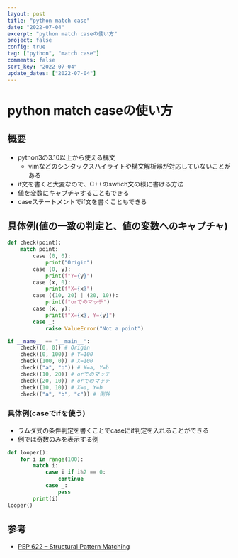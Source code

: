 ```yaml
---
layout: post
title: "python match case"
date: "2022-07-04"
excerpt: "python match caseの使い方"
project: false
config: true
tag: ["python", "match case"]
comments: false
sort_key: "2022-07-04"
update_dates: ["2022-07-04"]
---
```


# python match caseの使い方

## 概要
 - python3の3.10以上から使える構文
   - vimなどのシンタックスハイライトや構文解析器が対応していないことがある
 - if文を書くと大変なので、C++のswtich文の様に書ける方法
 - 値を変数にキャプチャすることもできる
 - caseステートメントでif文を書くこともできる

## 具体例(値の一致の判定と、値の変数へのキャプチャ)

```python
def check(point):
    match point:
        case (0, 0):
            print("Origin")
        case (0, y):
            print(f"Y={y}")
        case (x, 0):
            print(f"X={x}")
        case ((10, 20) | (20, 10)):
            print(f"orでのマッチ")
        case (x, y):
            print(f"X={x}, Y={y}")
        case _:
            raise ValueError("Not a point")

if __name__ == "__main__":
    check((0, 0)) # Origin
    check((0, 100)) # Y=100
    check((100, 0)) # X=100
    check(("a", "b")) # X=a, Y=b
    check((10, 20)) # orでのマッチ
    check((20, 10)) # orでのマッチ
    check((10, 10)) # X=a, Y=b
    check(("a", "b", "c")) # 例外
```

### 具体例(caseでifを使う)
 - ラムダ式の条件判定を書くことでcaseにif判定を入れることができる
 - 例では奇数のみを表示する例

```python
def looper():
    for i in range(100):
        match i:
            case i if i%2 == 0:
                continue
            case _:
                pass
        print(i)
looper()
```

## 参考
 - [PEP 622 – Structural Pattern Matching](https://peps.python.org/pep-0622/)

